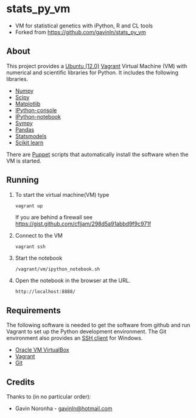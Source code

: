 stats_py_vm
===========

* VM for statistical genetics with iPython, R and CL tools
* Forked from https://github.com/gavinln/stats_py_vm




About
-----

This project provides a [Ubuntu (12.0)][2] [Vagrant][3] Virtual Machine (VM) with numerical and
scientific libraries for Python. It includes the following libraries.

* [Numpy][4]
* [Scipy][5]
* [Matplotlib][6]
* [IPython-console][7]
* [IPython-notebook][8]
* [Sympy][9]
* [Pandas][10]
* [Statsmodels][11]
* [Scikit learn][12]


There are [Puppet][13] scripts that automatically install the software when the VM is started.

[2]: http://releases.ubuntu.com/precise/
[3]: http://www.vagrantup.com/
[4]: http://www.numpy.org/
[5]: http://www.scipy.org/
[6]: http://matplotlib.org/
[7]: http://ipython.org/
[8]: http://ipython.org/ipython-doc/dev/interactive/htmlnotebook.html
[9]: http://sympy.org/en/index.html
[10]: http://pandas.pydata.org/
[11]: http://statsmodels.sourceforge.net/
[12]: http://scikit-learn.org/stable/
[13]: http://puppetlabs.com/

Running
-------

1. To start the virtual machine(VM) type

    ```
    vagrant up
    ```

    If you are behind a firewall see https://gist.github.com/cfljam/298d5a91abbd9f9c971f



2. Connect to the VM

    ```
    vagrant ssh
    ```

3. Start the notebook

    ```bash
    /vagrant/vm/ipython_notebook.sh
    ```

4. Open the notebook in the browser at the URL.

    ```
    http://localhost:8888/
    ```

Requirements
------------

The following software is needed to get the software from github and run
Vagrant to set up the Python development environment. The Git environment
also provides an [SSH  client][14] for Windows.

* [Oracle VM VirtualBox][15]
* [Vagrant][16]
* [Git][17]

[14]: http://en.wikipedia.org/wiki/Secure_Shell
[15]: https://www.virtualbox.org/
[16]: http://vagrantup.com/
[17]: http://git-scm.com/

Credits
-------

Thanks to (in no particular order):

* Gavin Noronha - gavinln@hotmail.com
